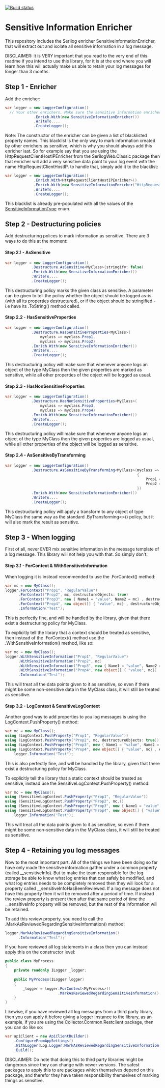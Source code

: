 [![Build status](https://ci.appveyor.com/api/projects/status/e02riadn068cgwn6/branch/master?svg=true)](https://ci.appveyor.com/project/CollectorHeimdal/serilog-enricher-sensitiveinformation/branch/master)
# Sensitive Information Enricher

This repository includes the Serilog enricher SensitiveInformationEnricher, that will extract out and isolate all sensitive information in a log message.

DISCLAIMER: It is VERY important that you read to the very end of this readme if you intend to use this library, for it is at the end where you will learn how this will actually make us able to retain your log messages for longer than 3 months.

## Step 1 - Enricher

Add the enricher:

```csharp
var logger = new LoggerConfiguration()
  // Your other enrichers. Make sure the sensitive information enricher is configured LAST.
             .Enrich.With(new SensitiveInformationEnricher())
             .WriteTo....
             .CreateLogger();
```

Note: The constructor of the enricher can be given a list of blacklisted property names. This blacklist is the only way to mark information created by other enrichers as sensitive, which is why you should always add this enricher last. So for example say that you are using the HttpRequestClientHostIPEnricher from the SerilogWeb.Classic package then that enricher will add a very sensitive data point to your log event with the name HttpRequestClientHostIP. to handle that, simply add it to the blacklist:

```csharp
var logger = new LoggerConfiguration()
             .Enrich.With<HttpRequestClientHostIPEnricher>()
             .Enrich.With(new SensitiveInformationEnricher("HttpRequestClientHostIP"))
             .WriteTo....
             .CreateLogger();
```
This blacklist is already pre-populated with all the values of the [SensitiveInformationType](https://github.com/collector-bank/serilog-enricher-sensitiveinformation/blob/master/src/Collector.Serilog.SensitiveInformation/SensitiveInformationType.cs) enum.

## Step 2 - Destructuring policies

Add destructuring polices to mark information as sensitive. There are 3 ways to do this at the moment:

#### Step 2.1 - AsSensitive

```csharp
var logger = new LoggerConfiguration()
            .Destructure.AsSensitive<MyClass>(stringify: false)
            .Enrich.With(new SensitiveInformationEnricher())
            .WriteTo....
            .CreateLogger();
```
This destructuring policy marks the given class as sensitive. A parameter can be given to tell the policy whether the object should be logged as-is (with all its properties destructured), or if the object should be stringified - i.e have its .ToString() method called.

#### Step 2.2 - HasSensitiveProperties

```csharp
var logger = new LoggerConfiguration()
            .Destructure.HasSensitiveProperties<MyClass>(
                myclass => myclass.Prop1, 
                myclass => myclass.Prop2)
            .Enrich.With(new SensitiveInformationEnricher())
            .WriteTo....
            .CreateLogger();
```

This destructuring policy will make sure that whenever anyone logs an object of the type MyClass then the given properties are marked as sensitive, while all other properties of the object will be logged as usual.

#### Step 2.3 - HasNonSensitiveProperties

```csharp
var logger = new LoggerConfiguration()
            .Destructure.HasNonSensitiveProperties<MyClass>(
                myclass => myclass.Prop3, 
                myclass => myclass.Prop4)
            .Enrich.With(new SensitiveInformationEnricher())
            .WriteTo....
            .CreateLogger();
```

This destructuring policy will make sure that whenever anyone logs an object of the type MyClass then the given properties are logged as usual, while all other properties of the object will be logged as sensitive.

#### Step 2.4 - AsSensitiveByTransforming

```csharp
var logger = new LoggerConfiguration()
            .Destructure.AsSensitiveByTransforming<MyClass>(myclass => new 
                                                            {
                                                                Prop1 = myclass.SomeProp,
                                                                Prop2 = myclass.OtherProp 
                                                            })
            .Enrich.With(new SensitiveInformationEnricher())
            .WriteTo....
            .CreateLogger();
```
This destructuring policy will apply a transform to any object of type MyClass the same way as the standard .ByTransforming<>() policy, but it will also mark the result as sensitive.

## Step 3 - When logging

First of all, never EVER mix sensitive information in the message template of a log message. This library will not help you with that. So simply don't.

#### Step 3.1 - ForContext & WithSensitiveInformation

When logging it is instead recommended to use the .ForContext() method:

```csharp
var mc = new MyClass();
logger.ForContext("Prop1", "RegularValue")
      .ForContext("Prop2", mc, destructureObjects: true)
      .ForContext("Prop3", new { Name1 = "value", Name2 = mc} , destructureObjects: true)
      .ForContext("Prop4", new object[] { "value", mc} , destructureObjects: true)
      .Information("Test");
```
This is perfectly fine, and will be handled by the library, given that there exist a destructuring policy for MyClass.

To explicitly tell the library that a context should be treated as sensitive, then instead of the .ForContext() method use the .WithSensitiveInformation() method, like so:

```csharp
var mc = new MyClass();
logger.WithSensitiveInformation("Prop1", "RegularValue")
      .WithSensitiveInformation("Prop2", mc)
      .WithSensitiveInformation("Prop3", new { Name1 = "value", Name2 = mc})
      .WithSensitiveInformation("Prop4", new object[] { "value", mc})
      .Information("Test");
```
This will treat all the data points given to it as sensitive, so even if there might be some non-sensitive data in the MyClass class, it will still be treated as sensitive.

#### Step 3.2 - LogContext & SensitiveLogContext

Another good way to add properties to you log messages is using the LogContext.PushProperty() method:

```csharp
var mc = new MyClass();
using (LogContext.PushProperty("Prop1", "RegularValue"))
using (LogContext.PushProperty("Prop2", mc, destructureObjects: true))
using (LogContext.PushProperty("Prop3", new { Name1 = "value", Name2 = mc} , true))
using (LogContext.PushProperty("Prop4", new object[] { "value", mc} , destructureObjects: true))
    logger.Information("Test");
```
This is also perfectly fine, and will be handled by the library, given that there exist a destructuring policy for MyClass.

To explicitly tell the library that a static context should be treated as sensitive, instead use the SensitiveLogContext.PushProperty() method:

```csharp
var mc = new MyClass();
using (SensitiveLogContext.PushProperty("Prop1", "RegularValue"))
using (SensitiveLogContext.PushProperty("Prop2", mc,))
using (SensitiveLogContext.PushProperty("Prop3", new { Name1 = "value", Name2 = mc }))
using (SensitiveLogContext.PushProperty("Prop4", new object[] { "value", mc }))
    logger.Information("Test");
```
This will treat all the data points given to it as sensitive, so even if there might be some non-sensitive data in the MyClass class, it will still be treated as sensitive.

## Step 4 - Retaining you log messages

Now to the most important part. All of the things we have been doing so far have only made the sensitive information gather under a common property (called \_\_sensitiveInfo). But to make the team responsible for the log storage be able to know what log entries that can safely be modified, and what log entries needs to be completely removed then they will look for a property called \_\_sensitiveInfoHasBeenReviewed. If a log message does not have this property then it will be removed after a period of time. If  instead the review property is present then after that same period of time the \_\_sensitiveInfo property will be removed, but the rest of the information will be retained.

To add this review property, you need to call the .MarkAsReviewedRegardingSensitiveInformation() method:

```csharp
logger.MarkAsReviewedRegardingSensitiveInformation()
      .Information("Test");
```
If you have reviewed all log statements in a class then you can instead apply this on the constructor level:

```csharp
public class MyProcess
{
    private readonly ILogger _logger;
    
    public MyProcess(ILogger logger)
    {
    	_logger = logger.ForContext<MyProcess>()
                        .MarkAsReviewedRegardingSensitiveInformation();
    }
}
```
Likewise, if you have reviewed all log messages from a third party library, then you can apply it before giving a logger instance to the library, as an example, if you are using the Collector.Common.Restclient package, then you can do like so:

```csharp
var apiClient = new ApiClientBuilder()
    .ConfigureFromAppSettings()
    .WithLogger(Log.Logger.MarkAsReviewedRegardingSensitiveInformation())
    .Build();
```
DISCLAIMER: Do note that doing this to third party libraries might be dangerous since they can change with newer versions. The safest packages to apply this to are packages which themselves depend on this package, and therefor they have taken responsibility themselves of marking things as sensitive.
